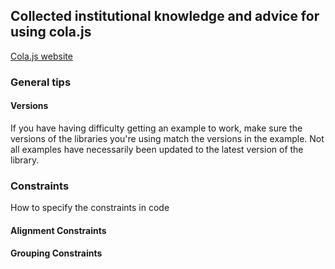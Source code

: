 ## Collected institutional knowledge and advice for using cola.js

[Cola.js website](https://ialab.it.monash.edu/webcola/)

### General tips

#### Versions

If you have having difficulty getting an example to work, make sure the versions of the libraries you're using match the versions in the example. Not all examples have necessarily been updated to the latest version of the library.

### Constraints

How to specify the constraints in code

#### Alignment Constraints

#### Grouping Constraints
